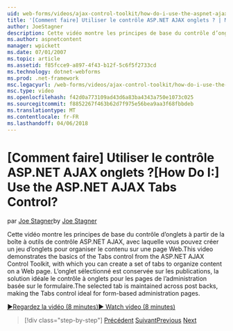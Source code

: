 ```yaml
---
uid: web-forms/videos/ajax-control-toolkit/how-do-i-use-the-aspnet-ajax-tabs-control
title: '[Comment faire] Utiliser le contrôle ASP.NET AJAX onglets ? | Microsoft Docs'
author: JoeStagner
description: Cette vidéo montre les principes de base du contrôle d’onglets à partir de la boîte à outils de contrôle ASP.NET AJAX, avec lequel vous pouvez créer un jeu d’onglets pour organiser le contenu sur...
ms.author: aspnetcontent
manager: wpickett
ms.date: 07/01/2007
ms.topic: article
ms.assetid: f85fcce9-a897-4f43-b12f-5c6f5f2733cd
ms.technology: dotnet-webforms
ms.prod: .net-framework
msc.legacyurl: /web-forms/videos/ajax-control-toolkit/how-do-i-use-the-aspnet-ajax-tabs-control
msc.type: video
ms.openlocfilehash: f42d0a773109ad43d6a83ba4343a750e1073c025
ms.sourcegitcommit: f8852267f463b62d7f975e56bea9aa3f68fbbdeb
ms.translationtype: MT
ms.contentlocale: fr-FR
ms.lasthandoff: 04/06/2018
---
```

<a name="how-do-i-use-the-aspnet-ajax-tabs-control"></a><span data-ttu-id="a5256-104">[Comment faire] Utiliser le contrôle ASP.NET AJAX onglets ?</span><span class="sxs-lookup"><span data-stu-id="a5256-104">[How Do I:] Use the ASP.NET AJAX Tabs Control?</span></span>
====================
<span data-ttu-id="a5256-105">par [Joe Stagner](https://github.com/JoeStagner)</span><span class="sxs-lookup"><span data-stu-id="a5256-105">by [Joe Stagner](https://github.com/JoeStagner)</span></span>

<span data-ttu-id="a5256-106">Cette vidéo montre les principes de base du contrôle d’onglets à partir de la boîte à outils de contrôle ASP.NET AJAX, avec laquelle vous pouvez créer un jeu d’onglets pour organiser le contenu sur une page Web.</span><span class="sxs-lookup"><span data-stu-id="a5256-106">This video demonstrates the basics of the Tabs control from the ASP.NET AJAX Control Toolkit, with which you can create a set of tabs to organize content on a Web page.</span></span> <span data-ttu-id="a5256-107">L’onglet sélectionné est conservée sur les publications, la solution idéale le contrôle à onglets pour les pages de l’administration basée sur le formulaire.</span><span class="sxs-lookup"><span data-stu-id="a5256-107">The selected tab is maintained across post backs, making the Tabs control ideal for form-based administration pages.</span></span>

[<span data-ttu-id="a5256-108">&#9654;Regardez la vidéo (8 minutes)</span><span class="sxs-lookup"><span data-stu-id="a5256-108">&#9654; Watch video (8 minutes)</span></span>](https://channel9.msdn.com/Blogs/ASP-NET-Site-Videos/how-do-i-use-the-aspnet-ajax-tabs-control)

> [!div class="step-by-step"]
> <span data-ttu-id="a5256-109">[Précédent](how-do-i-use-the-aspnet-ajax-resizablecontrol-extender.md)
> [Suivant](how-do-i-use-the-aspnet-ajax-slideshow-extender.md)</span><span class="sxs-lookup"><span data-stu-id="a5256-109">[Previous](how-do-i-use-the-aspnet-ajax-resizablecontrol-extender.md)
[Next](how-do-i-use-the-aspnet-ajax-slideshow-extender.md)</span></span>
